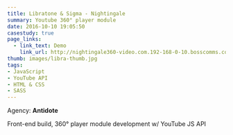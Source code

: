 ```yaml
---
title: Libratone & Sigma - Nightingale
summary: Youtube 360° player module
date: 2016-10-10 19:05:50
casestudy: true
page_links:
  - link_text: Demo
    link_url: http://nightingale360-video.com.192-168-0-10.bosscomms.com/
thumb: images/libra-thumb.jpg
tags:
- JavaScript
- YouTube API
- HTML & CSS
- SASS
---
```

Agency: __Antidote__

Front-end build, 360° player module development w/ YouTube JS API
